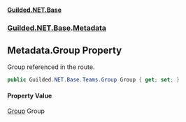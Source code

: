 #### [Guilded.NET.Base](Guilded_NET_Base.md 'Guilded.NET.Base')
### [Guilded.NET.Base](Guilded_NET_Base.md#Guilded_NET_Base 'Guilded.NET.Base').[Metadata](Metadata.md 'Guilded.NET.Base.Metadata')
## Metadata.Group Property
Group referenced in the route.  
```csharp
public Guilded.NET.Base.Teams.Group Group { get; set; }
```
#### Property Value
[Group](Group.md 'Guilded.NET.Base.Teams.Group')
Group
